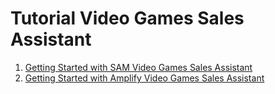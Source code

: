 # Tutorial Video Games Sales Assistant

1. [Getting Started with SAM Video Games Sales Assistant](sam-bedrock-video-games-sales-assistant/)
2. [Getting Started with Amplify Video Games Sales Assistant](amplify-video-games-sales-assistant-sample/)
